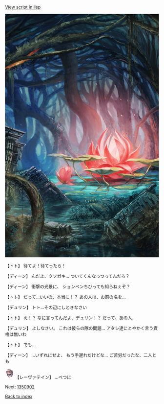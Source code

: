 [View script in lisp](../scripts/1350702.txt)

![bog.png](../images/backgrounds/bog.png)

【トト】
待てよ！待てったら！

【ディーン】
んだよ、クソガキ…
ついてくんなっつってんだろ？

【ディーン】
衝撃の光景に、
ションベンちびっても知らねぇぞ？

【トト】
だって…いいの、本当に！？
あの人は、お前の名を…

【デュリン】
トト…その辺にしときなさい

【トト】
え！？
なに言ってんだよ、デュリン！？
だって、あの人…

【デュリン】
よしなさい。
これは彼らの隊の問題…
アタシ達にとやかく言う資格は無いわ

【トト】
でも…

【ディーン】
…いずれにせよ、
もう手遅れだけどな…
ご苦労だったな、二人とも

<img src="../images/units/100221.png" alt="100221.png" height="34"/>
【レーヴァテイン】
…べつに

Next: [1350902](1350902.md)

[Back to index](index.md)
